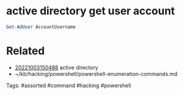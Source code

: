 # active directory get user account
```powershell
Get-AdUser AccountUsername
```

# Related
- [20221003150488](/zet/20221003150488/README.md) active directory
- ~/kb/hacking/powershell/powershell-enumeration-commands.md

Tags:
    #assorted #command #hacking #powershell
